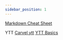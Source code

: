 ```yaml
---
sidebar_position: 1
---
```


[Markdown Cheat Sheet](https://www.markdownguide.org/cheat-sheet/)

YTT
[Carvel ytt](https://carvel.dev/ytt/)
[YTT Basics](https://ayling.fyi/docs/category/ytt-basics)